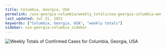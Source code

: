 ```yaml
---
title: Columbia, Georgia, USA
permalink: /usa-georgia-columbia/weekly_totals/usa-georgia-columbia-weekly_totals.html
last_updated: Jul 31, 2021
keywords: ["Columbia, Georgia, USA", "weekly totals"]
sidebar: usa-georgia-columbia_sidebar
---
```


![Weekly Totals of Confirmed Cases for Columbia, Georgia, USA](/covid_tracker/images/graphs/usa-georgia-columbia-weekly_totals_graph.png)
